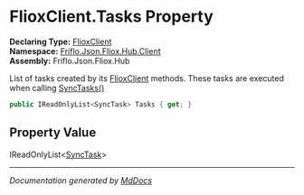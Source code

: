﻿<!--  
  <auto-generated>   
    The contents of this file were generated by a tool.  
    Changes to this file may be list if the file is regenerated  
  </auto-generated>   
-->

# FlioxClient.Tasks Property

**Declaring Type:** [FlioxClient](../index.md)  
**Namespace:** [Friflo.Json.Fliox.Hub.Client](../../index.md)  
**Assembly:** Friflo.Json.Fliox.Hub

 List of tasks created by its [FlioxClient](../index.md) methods. These tasks are executed when calling [SyncTasks()](../methods/SyncTasks.md)

```csharp
public IReadOnlyList<SyncTask> Tasks { get; }
```

## Property Value

IReadOnlyList\<[SyncTask](../../SyncTask/index.md)\>

___

*Documentation generated by [MdDocs](https://github.com/ap0llo/mddocs)*
